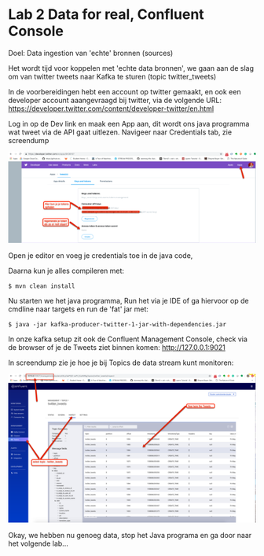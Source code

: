 # Lab 2 Data for real, Confluent Console 

Doel: Data ingestion van 'echte' bronnen (sources)

Het wordt tijd voor koppelen met 'echte data bronnen', we gaan aan de slag om van twitter tweets naar Kafka te sturen (topic twitter_tweets)

In de voorbereidingen hebt een account op twitter gemaakt, en ook een developer account aaangevraagd bij twitter, via de volgende URL: https://developer.twitter.com/content/developer-twitter/en.html

Log in op de Dev link en maak een App aan, dit wordt ons java programma wat tweet via de API gaat uitlezen. Navigeer naar Credentials tab, zie screendump 

![image](img/lab02_cred_tw.png "credentials")

Open je editor en voeg je credentials toe in de java code,

Daarna kun je alles compileren met:

    $ mvn clean install

Nu starten we het java programma, Run het via je IDE of ga hiervoor op de cmdline naar targets en run de 'fat' jar met:

    $ java -jar kafka-producer-twitter-1-jar-with-dependencies.jar

In onze kafka setup zit ook de Confluent Management Console, check via de browser of je de Tweets ziet binnen komen: http://127.0.0.1:9021

In screendump zie je hoe je bij Topics de data stream kunt monitoren:

![image](img/lab02_check.png "check")

Okay, we hebben nu genoeg data, stop het Java programa en ga door naar het volgende lab...
